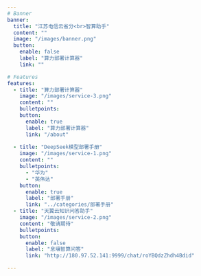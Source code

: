 ```yaml
---
# Banner
banner:
  title: "江苏电信云省分<br>智算助手"
  content: ""
  image: "/images/banner.png"
  button:
    enable: false
    label: "算力部署计算器"
    link: ""

# Features
features:
  - title: "算力部署计算器"
    image: "/images/service-3.png"
    content: ""
    bulletpoints:
    button:
      enable: true
      label: "算力部署计算器"
      link: "/about"
    
  - title: "DeepSeek模型部署手册"
    image: "/images/service-1.png"
    content: ""
    bulletpoints:
      - "华为"
      - "英伟达"
    button:
      enable: true
      label: "部署手册"
      link: "../categories/部署手册"
  - title: "天翼云知识问答助手"
    image: "/images/service-2.png"
    content: "敬请期待"
    bulletpoints:
    button:
      enable: false
      label: "息壤智算问答"
      link: "http://180.97.52.141:9999/chat/roYBQdzZhdh4Bdid"

---
```

